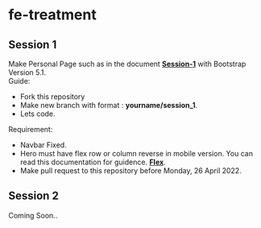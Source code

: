 # fe-treatment
## Session 1
Make Personal Page such as in the document [**Session-1**](https://github.com/virgiawankusuma/fe-treatment/blob/master/session-1.pdf) with Bootstrap Version 5.1.  
Guide:
- Fork this repository
- Make new branch with format : **yourname/session_1**.
- Lets code.

Requirement:
- Navbar Fixed.
- Hero must have flex row or column reverse in mobile version. You can read this documentation for guidence. [**Flex**](https://getbootstrap.com/docs/5.1/utilities/flex/#direction).
- Make pull request to this repository before Monday, 26 April 2022.  


## Session 2
Coming Soon..
